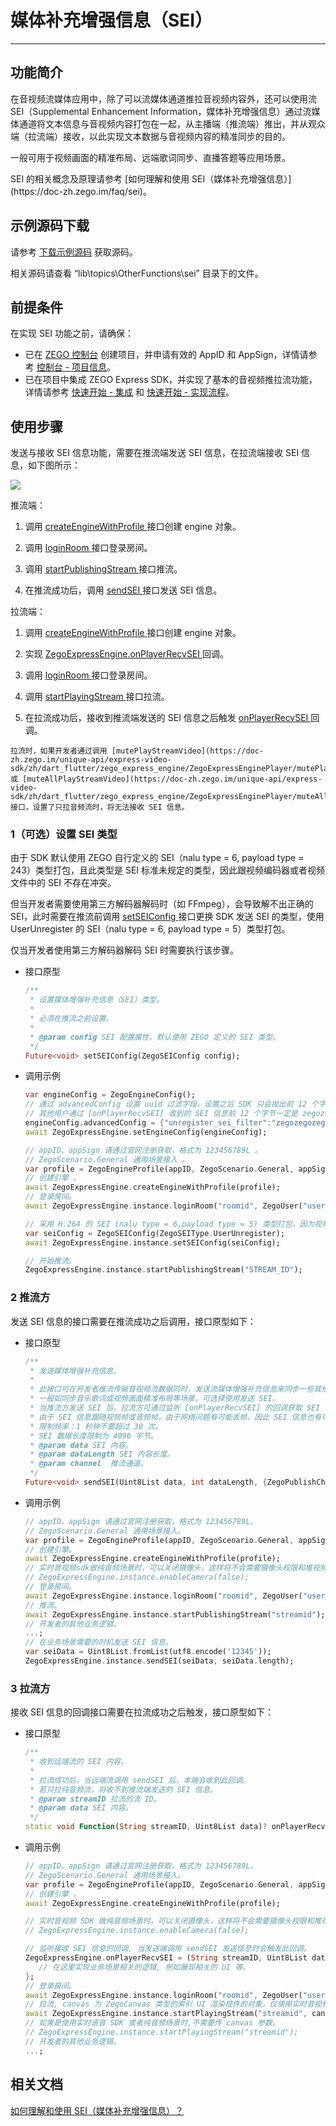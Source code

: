# 媒体补充增强信息（SEI）

- - -

## 功能简介

在音视频流媒体应用中，除了可以流媒体通道推拉音视频内容外，还可以使用流 SEI（Supplemental Enhancement Information，媒体补充增强信息）通过流媒体通道将文本信息与音视频内容打包在一起，从主播端（推流端）推出，并从观众端（拉流端）接收，以此实现文本数据与音视频内容的精准同步的目的。

一般可用于视频画面的精准布局、远端歌词同步、直播答题等应用场景。

<Note title="说明">
SEI 的相关概念及原理请参考 [如何理解和使用 SEI（媒体补充增强信息）](https://doc-zh.zego.im/faq/sei)。
</Note>



## 示例源码下载

请参考 [下载示例源码](https://doc-zh.zego.im/article/13195) 获取源码。

相关源码请查看 “lib\topics\OtherFunctions\sei” 目录下的文件。

## 前提条件

在实现 SEI 功能之前，请确保：

- 已在 [ZEGO 控制台](https://console.zego.im) 创建项目，并申请有效的 AppID 和 AppSign，详情请参考 [控制台 - 项目信息](/console/project-info)。
- 已在项目中集成 ZEGO Express SDK，并实现了基本的音视频推拉流功能，详情请参考 [快速开始 - 集成](https://doc-zh.zego.im/article/13196) 和 [快速开始 - 实现流程](https://doc-zh.zego.im/article/13197)。



## 使用步骤

发送与接收 SEI 信息功能，需要在推流端发送 SEI 信息，在拉流端接收 SEI 信息，如下图所示：

<Frame width="512" height="auto" caption=""><img src="https://doc-media.zego.im/sdk-doc/Pics/Common/ZegoExpressEngine/send_and_recv_sei_flutter_new.png" /></Frame>

推流端：

1. 调用 [createEngineWithProfile ](https://doc-zh.zego.im/unique-api/express-video-sdk/zh/dart_flutter/zego_express_engine/ZegoExpressEngine/createEngineWithProfile.html) 接口创建 engine 对象。

2. 调用 [loginRoom ](https://doc-zh.zego.im/unique-api/express-video-sdk/zh/dart_flutter/zego_express_engine/ZegoExpressEngineRoom/loginRoom.html) 接口登录房间。

3. 调用 [startPublishingStream ](https://doc-zh.zego.im/unique-api/express-video-sdk/zh/dart_flutter/zego_express_engine/ZegoExpressEnginePublisher/startPublishingStream.html) 接口推流。

4. 在推流成功后，调用 [sendSEI ](https://doc-zh.zego.im/unique-api/express-video-sdk/zh/dart_flutter/zego_express_engine/ZegoExpressEnginePublisher/sendSEI.html) 接口发送 SEI 信息。

拉流端：

1. 调用 [createEngineWithProfile ](https://doc-zh.zego.im/unique-api/express-video-sdk/zh/dart_flutter/zego_express_engine/ZegoExpressEngine/createEngineWithProfile.html) 接口创建 engine 对象。

2. 实现 [ZegoExpressEngine.onPlayerRecvSEI ](https://doc-zh.zego.im/unique-api/express-video-sdk/zh/dart_flutter/zego_express_engine/ZegoExpressEngine/onPlayerRecvSEI.html) 回调。

3. 调用 [loginRoom ](https://doc-zh.zego.im/unique-api/express-video-sdk/zh/dart_flutter/zego_express_engine/ZegoExpressEngineRoom/loginRoom.html) 接口登录房间。

4. 调用 [startPlayingStream ](https://doc-zh.zego.im/unique-api/express-video-sdk/zh/dart_flutter/zego_express_engine/ZegoExpressEnginePlayer/startPlayingStream.html) 接口拉流。

5. 在拉流成功后，接收到推流端发送的 SEI 信息之后触发 [onPlayerRecvSEI ](https://doc-zh.zego.im/unique-api/express-video-sdk/zh/dart_flutter/zego_express_engine/ZegoExpressEngine/onPlayerRecvSEI.html) 回调。

<Note title="说明">


    拉流时，如果开发者通过调用 [mutePlayStreamVideo](https://doc-zh.zego.im/unique-api/express-video-sdk/zh/dart_flutter/zego_express_engine/ZegoExpressEnginePlayer/mutePlayStreamVideo.html) 或 [muteAllPlayStreamVideo](https://doc-zh.zego.im/unique-api/express-video-sdk/zh/dart_flutter/zego_express_engine/ZegoExpressEnginePlayer/muteAllPlayStreamVideo.html) 接口，设置了只拉音频流时，将无法接收 SEI 信息。

</Note>



### 1（可选）设置 SEI 类型

<Accordion title="设置 SEI 类型" defaultOpen="false">
由于 SDK 默认使用 ZEGO 自行定义的 SEI（nalu type = 6, payload type = 243）类型打包，且此类型是 SEI 标准未规定的类型，因此跟视频编码器或者视频文件中的 SEI 不存在冲突。

但当开发者需要使用第三方解码器解码时（如 FFmpeg），会导致解不出正确的 SEI，此时需要在推流前调用 [setSEIConfig ](https://doc-zh.zego.im/unique-api/express-video-sdk/zh/dart_flutter/zego_express_engine/ZegoExpressEnginePublisher/setSEIConfig.html) 接口更换 SDK 发送 SEI 的类型，使用 UserUnregister 的 SEI（nalu type = 6, payload type = 5）类型打包。

<Note title="说明">


仅当开发者使用第三方解码器解码 SEI 时需要执行该步骤。

</Note>



- 接口原型

    ```dart
    /**
     * 设置媒体增强补充信息（SEI）类型。
     *
     * 必须在推流之前设置。
     *
     * @param config SEI 配置属性。默认使用 ZEGO 定义的 SEI 类型。
     */
    Future<void> setSEIConfig(ZegoSEIConfig config);
    ```


- 调用示例

    ```dart
    var engineConfig = ZegoEngineConfig();
    // 通过 advancedConfig 设置 uuid 过滤字段，设置之后 SDK 只会抛出前 12 个字节为开发者所设置 uuid 的 SEI。
    // 其他用户通过 [onPlayerRecvSEI] 收到的 SEI 信息前 12 个字节一定是 zegozegozego，其他会被过滤。
    engineConfig.advancedConfig = {"unregister_sei_filter":"zegozegozego"};
    await ZegoExpressEngine.setEngineConfig(engineConfig);

    // appID、appSign 请通过官网注册获取，格式为 123456789L 。
    // ZegoScenario.General 通用场景接入 。
    var profile = ZegoEngineProfile(appID, ZegoScenario.General, appSign: appSign);
    // 创建引擎 。
    await ZegoExpressEngine.createEngineWithProfile(profile);
    // 登录房间。
    await ZegoExpressEngine.instance.loginRoom("roomid", ZegoUser("userid_1", "username_1"));

    // 采用 H.264 的 SEI (nalu type = 6,payload type = 5) 类型打包，因为视频编码器自身会产生 payload type 为 5 的 SEI，或者使用视频文件推流时，视频文件中也可能存在这样的 SEI，所以使用此类型时，用户需要把 uuid + content 当作 buffer 塞给 SEI 发送接口；此时为了区别视频编码器自身产生的 SEI， App 在发送此类型 SEI 时，可以填写业务特定的 uuid（uuid 长度为 16 字节），接收方使用 SDK 解析 payload type 为 5 的 SEI 时，会根据设置的过滤字符串过滤出 uuid 相符的 SEI 抛给业务，如果没有设置过滤字符串，SDK 会把所有收到的 SEI 都抛给开发者。
    var seiConfig = ZegoSEIConfig(ZegoSEIType.UserUnregister);
    await ZegoExpressEngine.instance.setSEIConfig(seiConfig);

    // 开始推流。
    ZegoExpressEngine.instance.startPublishingStream("STREAM_ID");
    ```
</Accordion>


### 2 推流方

发送 SEI 信息的接口需要在推流成功之后调用，接口原型如下：

- 接口原型

    ```dart
    /**
     * 发送媒体增强补充信息。
     *
     * 此接口可在开发者推流传输音视频流数据同时，发送流媒体增强补充信息来同步一些其他附加信息。
     * 一般如同步音乐歌词或视频画面精准布局等场景，可选择使用发送 SEI。
     * 当推流方发送 SEI 后，拉流方可通过监听 [onPlayerRecvSEI] 的回调获取 SEI 内容。
     * 由于 SEI 信息跟随视频帧或音频帧，由于网络问题有可能丢帧，因此 SEI 信息也有可能丢，为解决这种情况，应该在限制频率内多发几次。
     * 限制频率：1 秒钟不要超过 30 次。
     * SEI 数据长度限制为 4096 字节。
     * @param data SEI 内容。
     * @param dataLength SEI 内容长度。
     * @param channel  推流通道。
     */
    Future<void> sendSEI(Uint8List data, int dataLength, {ZegoPublishChannel? channel});
    ```

- 调用示例

    ```dart
    // appID、appSign 请通过官网注册获取，格式为 123456789L。
    // ZegoScenario.General 通用场景接入。
    var profile = ZegoEngineProfile(appID, ZegoScenario.General, appSign: appSign));
    // 创建引擎。
    await ZegoExpressEngine.createEngineWithProfile(profile);
    // 实时音视频sdk做纯音频场景时，可以关闭摄像头，这样将不会需要摄像头权限和推视频流。
    // ZegoExpressEngine.instance.enableCamera(false);
    // 登录房间。
    await ZegoExpressEngine.instance.loginRoom("roomid", ZegoUser("userid_1", "username_1"));
    // 推流。
    await ZegoExpressEngine.instance.startPublishingStream("streamid");
    // 开发者的其他业务逻辑。
    ...;
    // 在业务场景需要的时机发送 SEI 信息。
    var seiData = Uint8List.fromList(utf8.encode('12345'));
    ZegoExpressEngine.instance.sendSEI(seiData, seiData.length);
    ```

### 3 拉流方

接收 SEI 信息的回调接口需要在拉流成功之后触发，接口原型如下：

- 接口原型

    ```dart
    /**
     * 收到远端流的 SEI 内容。
     *
     * 拉流成功后，当远端流调用 sendSEI 后，本端会收到此回调。
     * 若只拉纯音频流，将收不到推流端发送的 SEI 信息。
     * @param streamID 拉流的流 ID。
     * @param data SEI 内容。
     */
    static void Function(String streamID, Uint8List data)? onPlayerRecvSEI;
    ```

- 调用示例

    ```dart
    // appID、appSign 请通过官网注册获取，格式为 123456789L。
    // ZegoScenario.General 通用场景接入。
    var profile = ZegoEngineProfile(appID, ZegoScenario.General, appSign: appSign));
    // 创建引擎 。
    await ZegoExpressEngine.createEngineWithProfile(profile);

    // 实时音视频 SDK 做纯音频场景时，可以关闭摄像头，这样将不会需要摄像头权限和推视频流。
    // ZegoExpressEngine.instance.enableCamera(false);

    // 监听接收 SEI 信息的回调, 当发送端调用 sendSEI 发送信息时会触发此回调。
    ZegoExpressEngine.onPlayerRecvSEI = (String streamID, Uint8List data) {
       // 在这里实现业务场景相关的逻辑, 例如展现相关的 UI 等。
    };
    // 登录房间。
    await ZegoExpressEngine.instance.loginRoom("roomid", ZegoUser("userid_2", "username_2"));
    // 拉流, canvas 为 ZegoCanvas 类型的索引 UI 渲染控件的对象，仅使用实时音视频 SDK 或者实时音视频场景时,需传 canvas 参数。
    await ZegoExpressEngine.instance.startPlayingStream("streamid", canvas: canvas);
    // 如果是使用实时语音 SDK 或者纯音频场景时,不需要传 canvas 参数。
    // ZegoExpressEngine.instance.startPlayingStream("streamid");
    // 开发者的其他业务逻辑。
    ...;
    ```

## 相关文档

[如何理解和使用 SEI（媒体补充增强信息）？](https://doc-zh.zego.im/faq/sei)

<Content />